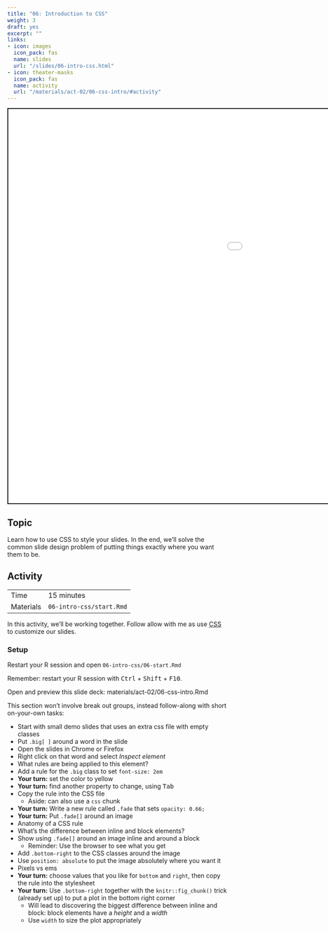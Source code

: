 ```yaml
---
title: "06: Introduction to CSS"
weight: 3
draft: yes
excerpt: ""
links:
- icon: images
  icon_pack: fas
  name: slides
  url: "/slides/06-intro-css.html"
- icon: theater-masks
  icon_pack: fas
  name: activity
  url: "/materials/act-02/06-css-intro/#activity"
---
```


<script src="{{< blogdown/postref >}}index_files/clipboard/clipboard.min.js"></script>
<link href="{{< blogdown/postref >}}index_files/xaringanExtra-clipboard/xaringanExtra-clipboard.css" rel="stylesheet" />
<script src="{{< blogdown/postref >}}index_files/xaringanExtra-clipboard/xaringanExtra-clipboard.js"></script>
<script>window.xaringanExtraClipboard(null, {"button":"Copy Code","success":"Copied!","error":"Press Ctrl+C to Copy"})</script>
<script src="{{< blogdown/postref >}}index_files/fitvids/fitvids.min.js"></script>
<div class="shareagain" style="min-width:300px;margin:1em auto;">
<iframe src="/slides/06-intro-css.html" width="1600" height="900" style="border:2px solid currentColor;" loading="lazy" allowfullscreen></iframe>
<script>fitvids('.shareagain', {players: 'iframe'});</script>
</div>

## Topic

Learn how to use CSS to style your slides.
In the end, we’ll solve the common slide design problem
of putting things exactly where you want them to be.

## Activity

<div class="activity-table">

|           |                          |
|:----------|:-------------------------|
| Time      | 15 minutes               |
| Materials | `06-intro-css/start.Rmd` |

</div>

In this activity, we’ll be working together.
Follow allow with me as use [CSS](https://developer.mozilla.org/en-US/docs/Glossary/CSS) to customize our slides.

### Setup

<div class="activity-step">

Restart your R session and open `06-intro-css/06-start.Rmd`

Remember: restart your R session with <kbd>Ctrl</kbd> + <kbd>Shift</kbd> + <kbd>F10</kbd>.

</div>

Open and preview this slide deck: materials/act-02/06-css-intro.Rmd

This section won’t involve break out groups, instead follow-along with short on-your-own tasks:

-   Start with small demo slides that uses an extra css file with empty classes
-   Put `.big[ ]` around a word in the slide
-   Open the slides in Chrome or Firefox
-   Right click on that word and select *Inspect element*
-   What rules are being applied to this element?
-   Add a rule for the `.big` class to set `font-size: 2em`
-   **Your turn:** set the color to yellow
-   **Your turn:** find another property to change, using <kbd>Tab</kbd>
-   Copy the rule into the CSS file
    -   Aside: can also use a `css` chunk
-   **Your turn:** Write a new rule called `.fade` that sets `opacity: 0.66;`
-   **Your turn:** Put `.fade[]` around an image
-   Anatomy of a CSS rule
-   What’s the difference between inline and block elements?
-   Show using `.fade[]` around an image inline and around a block
    -   Reminder: Use the browser to see what you get
-   Add `.bottom-right` to the CSS classes around the image
-   Use `position: absolute` to put the image absolutely where you want it
-   Pixels vs ems
-   **Your turn:** choose values that you like for `bottom` and `right`, then copy the rule into the stylesheet
-   **Your turn:** Use `.bottom-right` together with the `knitr::fig_chunk()` trick (already set up) to put a plot in the bottom right corner
    -   Will lead to discovering the biggest difference between inline and block: block elements have a *height* and a *width*
    -   Use `width` to size the plot appropriately
